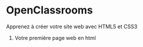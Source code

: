 # OpenClassrooms

Apprenez à créer votre site web avec HTML5 et CSS3

1) Votre première page web en html

